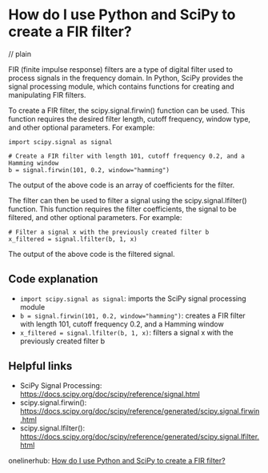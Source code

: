 # How do I use Python and SciPy to create a FIR filter?
// plain

FIR (finite impulse response) filters are a type of digital filter used to process signals in the frequency domain. In Python, SciPy provides the signal processing module, which contains functions for creating and manipulating FIR filters.

To create a FIR filter, the scipy.signal.firwin() function can be used. This function requires the desired filter length, cutoff frequency, window type, and other optional parameters. For example:

```
import scipy.signal as signal

# Create a FIR filter with length 101, cutoff frequency 0.2, and a Hamming window
b = signal.firwin(101, 0.2, window="hamming")
```

The output of the above code is an array of coefficients for the filter.

The filter can then be used to filter a signal using the scipy.signal.lfilter() function. This function requires the filter coefficients, the signal to be filtered, and other optional parameters. For example:

```
# Filter a signal x with the previously created filter b
x_filtered = signal.lfilter(b, 1, x)
```

The output of the above code is the filtered signal.

## Code explanation

- `import scipy.signal as signal`: imports the SciPy signal processing module
- `b = signal.firwin(101, 0.2, window="hamming")`: creates a FIR filter with length 101, cutoff frequency 0.2, and a Hamming window
- `x_filtered = signal.lfilter(b, 1, x)`: filters a signal x with the previously created filter b

## Helpful links
- SciPy Signal Processing: https://docs.scipy.org/doc/scipy/reference/signal.html
- scipy.signal.firwin(): https://docs.scipy.org/doc/scipy/reference/generated/scipy.signal.firwin.html
- scipy.signal.lfilter(): https://docs.scipy.org/doc/scipy/reference/generated/scipy.signal.lfilter.html

onelinerhub: [How do I use Python and SciPy to create a FIR filter?](https://onelinerhub.com/python-scipy/how-do-i-use-python-and-scipy-to-create-a-fir-filter)